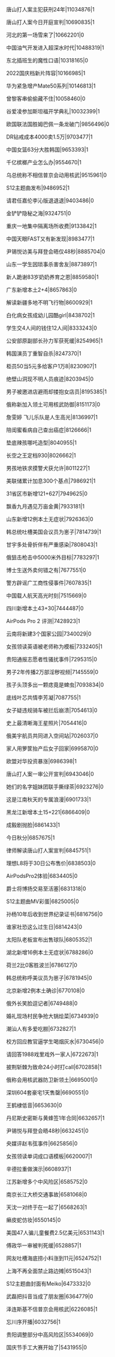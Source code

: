 唐山打人案主犯获刑24年|11034876|1

唐山打人案今日开庭宣判|10690835|1

河北的第一场雪来了|10662201|0

中国油气开发进入超深水时代|10488319|1

东北插班生的魔性口语|10318165|0

2022国庆档新片阵容|10166985|1

华为紧急增产Mate50系列|10146813|1

曾黎客串偷偷藏不住|10058460|0

谷爱凌参加斯坦福开学典礼|10032399|1

欧国联法国胜姆巴佩一条龙破门|9856496|0

DR钻戒成本4000卖1.5万|9703477|1

中国女篮63分大胜韩国|9653393|1

千亿槟榔产业怎么办|9554670|1

乌总统称不相信普京会动用核武|9515961|0

S12主题曲发布|9486952|1

请君任嘉伦李沁版退退退|9403486|0

金铲铲隐秘之海|9324751|0

重庆一地集中隔离场所收费|9133842|1

中国天眼FAST又有新发现|8983477|1

尹锡悦访美与拜登会晤仅48秒|8885704|0

山东一学生因琐事杀害舍友|8873897|1

新人跪谢83岁奶奶养育之恩|8859580|1

广东新增本土2+4|8657863|0

解读新疆多地不明飞行物|8600929|1

白化病女孩成幼儿园酷girl|8438702|1

学生交4人间的钱住12人间|8333243|0

公安部原副部长孙力军获死缓|8254965|1

韩国演员丁重智自杀|8247370|1

柜员50当5元多给客户1万8|8230907|1

绝壁山洞现不明人员痕迹|8203945|0

男子被邀进店避雨却搂抱女店员|8195385|1

俄称新加入领土可用核武防御|8151173|0

詹雯婷 飞儿乐队是人生高光|8136997|1

陪闺蜜看病自己查出癌症|8126666|1

垫底辣孩哪吒造型|8040955|1

长空之王定档930|8026662|1

男孩地铁求摸警犬获允许|8011227|1

美联储累计加息300个基点|7986921|1

31省区市新增121+627|7949625|0

飘香九月遇见万亩金黄|7933181|1

山东新增12例本土无症状|7926363|0

韩总统吐槽美国会议员为崽子|7814739|1

甘宇多处骨折伴有严重感染|7808043|1

俄狙击枪击中5000米外目标|7783297|1

博士生送外卖何错之有|7677551|0

警方辟谣广工商性侵事件|7607835|1

中国载人航天高光时刻|7515669|0

四川新增本土43+30|7444487|0

AirPods Pro 2 评测|7428923|1

云南将新建3个国家公园|7340029|0

女孩领读英语被老师称为模板|7332405|1

贵阳通报志愿者性骚扰事件|7295315|0

男子2年传播2万部淫秽视频|7145559|0

孩子头顶多出一颗痣竟是蜱虫|7093834|0

底线叶芯共情李芳凝|7087755|1

女子疑违规骑车被拦后崩溃|7054613|0

史上最清晰海王星照片|7054416|0

俄美宇航员共同进入空间站|7026037|0

家人用箩筐抬产后女子回家|6995870|0

欧盟对华投资暴涨|6986398|1

唐山打人案一审公开宣判|6943046|0

她们的名字姐妹团联手撕绿茶|6923276|0

这是江南秋天的专属浪漫|6901733|1

黑龙江新增本土15+221|6866409|0

成毅剧抛脸|6861433|1

今日秋分|6857675|1

律师解读唐山打人案宣判|6845751|1

理想L8将于30日公布售价|6838503|0

AirPodsPro2体验|6834405|0

爵士将博扬交易至活塞|6831318|0

S12主题曲MV彩蛋|6825005|0

孙杨10年后收到世界纪录证书|6816756|0

谁家社恐这么过生日|6814243|0

太阳队老板宣布出售球队|6805352|1

湖北新增16例本土无症状|6788286|0

荷兰2比0客胜波兰|6786127|0

韩总统称呼美议员为崽子|6781945|0

北京新增2例本土确诊|6770108|0

俄外长笑脸逗记者|6749488|0

婚礼现场村民争抢大锅烩菜|6734939|0

潮汕人有多爱吃朥|6732827|1

校方回应教官逼学生喝烟灰水|6730456|0

请回答1988戏里戏外一家人|6722673|1

披荆斩棘为致命24小时打call|6702858|1

俄称会用核武器防卫新领土|6695001|0

深圳604套豪宅1天售罄|6690551|0

王鹤棣低音|6653630|0

丹尼斯史密斯与黄蜂签1年合同|6632657|1

尹锡悦与拜登会晤48秒|6632451|0

央媒评赵韦弦事件|6625856|0

女孩领读单词成口语模板|6620007|1

辛德拉重做演示|6608937|1

江苏新增多个中风险区|6585752|0

南京长江大桥交通事故|6581068|0

天沈一对终于在一起了|6568263|1

癞皮蛇仿妆|6550145|0

美国47人骗儿童餐费2.5亿美元|6531143|1

傅政华一审被判死缓|6528857|1

网友吐槽海底捞小料涨到11元|6524752|1

上海不再全面禁止路边摊|6515043|1

S12主题曲封面有Meiko|6473332|0

武磊把抖音当成了朋友圈|6364779|0

泽连斯基不信普京会用核武|6226085|1

忘川序开播|6032756|1

贵阳调整部分中高风险区|5534069|0

国庆节手工大赛开始了|5431955|0

